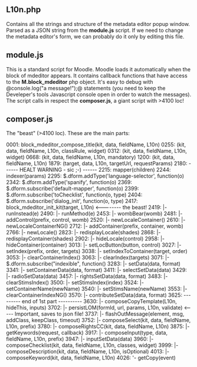 
L10n.php
--------
Contains all the strings and structure of the metadata editor popup window. 
Parsed as a JSON string from the **module.js** script. If we need to change the 
metadata editor's form, we can probably do it only by editing this file.

module.js
---------
This is a standard script for Moodle. Moodle loads it automatically when the 
block of mdeditor appears. It contains callback functions that have access to 
the **M.block_mdeditor** php object. 
It's easy to debug with @console.log("a message!");@ statements (you need to 
keep the Develeper's tools Javascript console open in order to watch the 
messages).
The script calls in respect the **composer.js**, a giant script with >4100 loc!


composer.js
----------- 
The "beast" (>4100 loc). These are the main parts:

0001: block_mdeditor_compose_title(kit, data, fieldName, L10n)
0255: (kit, data, fieldName, L10n, classRule, widget)
0312: (kit, data, fieldName, L10n, widget)
0668: (kit, data, fieldName, L10n, mandatory)
1200: (kit, data, fieldName, L10n)
1879: (target, data, L10n, targetUrl, requestParams)
2180: ------ HEALT WARNING - sic ;-) ------
2215: mapper(children)
2244: indexer(params)
2295: $.dform.addType('language-selector', function(o)
2342: $.dform.addType('spanify', function(o)
2369: $.dform.subscribe('default-mapper', function(o)
2399: $.dform.subscribe('toChecklist', function(o, type)
2404: $.dform.subscribe('dialog_init', function(o, type)
2417: block_mdeditor_init_kit(target, L10n)                <-------- the beast!
2419: |- runInstead(e)
2490: |- runMethod(e)
2453: |- wombBear(womb)
2481: |- addControl(prefix, control, womb)
2520: |- newLocaleContainer()
2610: |- newLocaleContainerNG()
2712: |- addContainer(prefix, container, womb)
2766: |- newLocale()
2823: |- redisplayLocale(shades)
2868: |- redisplayContainer(shades)
2902: |- hideLocale(control)
2958: |- hideContainer(container)
3013: |- setLocButton(button, control)
3027: |- setIndex(prefix, order, targets)
3038: |- setIndexToContainer(target, order)
3053: |- clearContainerIndex()
3063: |- clearIndex(targets)
3071: |- $.dform.subscribe("indexible", function()
3283: |- setData(data, format)
3341: |- setContainerData(data, format)
3411: |- selectSetData(data)
3429: |- radioSetData(data)
3457: |- rightsSetData(data, format)
3483: |- clearStimsIndex()
3500: |- setStimsIndex(index)
3524: |- setContainerName(newName)
3540: |- setStimsName(newName)
3553: |- clearContainerIndexNG()
3570: |- contributeSetData(data, format)
3625: --------- end of 1st part ----------
3630: |- composeCopyTemplate(L10n, hideThis, inputs)
3702: |- persistLOM(formId, url, params, L10n, validate)             <----- Important, saves to json file!
3737: |- flashOutMessage(element, msg, addClass, keepClass, timeout)
3752: |- composeSelect(kit, data, fieldName, L10n, prefix)
3780: |- composeRightsCC(kit, data, fieldName, L10n)
3875: |- getKeywords(request, callback)
3917: |- composeInput(type, data, fieldName, L10n, prefix)
3947: |- inputSetData(data)
3960: |- composeChecklist(kit, data, fieldName, L10n, classes, widget)
3999: |- composeDescription(kit, data, fieldName, L10n, isOptional)
4013: |- composeKeyword(kit, data, fieldName, L10n)
4026: '- getCopy(event)

